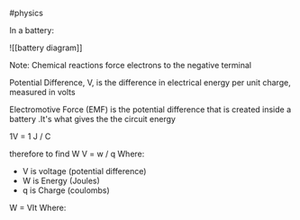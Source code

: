 #physics 

In a battery:

![[battery diagram]]

Note: Chemical reactions force electrons to the negative terminal

Potential Difference, V, is the difference in electrical energy per unit charge, measured in volts


Electromotive Force (EMF) is the potential difference that is created inside a battery .It's what gives the the circuit energy 

1V = 1 J / C

therefore to find W
V = w / q
Where:
- V is voltage (potential difference)
- W is Energy (Joules)
- q is Charge (coulombs)


W = VIt
Where:
